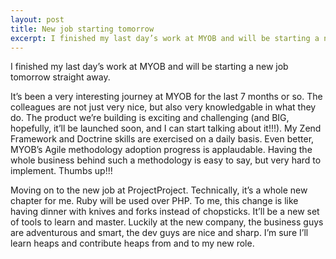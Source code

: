 ```yaml
---
layout: post
title: New job starting tomorrow
excerpt: I finished my last day’s work at MYOB and will be starting a new job tomorrow straight away.
---
```


I finished my last day’s work at MYOB and will be starting a new job tomorrow straight away.

It’s been a very interesting journey at MYOB for the last 7 months or so. The colleagues are not just very nice, but also very knowledgable in what they do. The product we’re building is exciting and challenging (and BIG, hopefully, it’ll be launched soon, and I can start talking about it!!!). My Zend Framework and Doctrine skills are exercised on a daily basis. Even better, MYOB’s Agile methodology adoption progress is applaudable. Having the whole business behind such a methodology is easy to say, but very hard to implement. Thumbs up!!!

Moving on to the new job at ProjectProject. Technically, it’s a whole new chapter for me. Ruby will be used over PHP. To me, this change is like having dinner with knives and forks instead of chopsticks. It’ll be a new set of tools to learn and master. Luckily at the new company, the business guys are adventurous and smart, the dev guys are nice and sharp. I’m sure I’ll learn heaps and contribute heaps from and to my new role.
